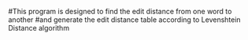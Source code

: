#This program is designed to find the edit distance from one word to another
#and generate the edit distance table according to Levenshtein Distance algorithm